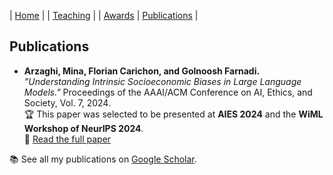 | [Home](index.md) | | [Teaching](teaching.md) | | [Awards](awards.md) | [Publications](Papers.md) | 

<section id="papers">
    <h2>Publications</h2>
    <ul>
        <li>
            <strong>Arzaghi, Mina, Florian Carichon, and Golnoosh Farnadi.</strong> 
            <em>"Understanding Intrinsic Socioeconomic Biases in Large Language Models."</em> 
            Proceedings of the AAAI/ACM Conference on AI, Ethics, and Society, Vol. 7, 2024. 
            <br>
            🏆 This paper was selected to be presented at <strong>AIES 2024</strong> and the <strong>WiML Workshop of NeurIPS 2024</strong>.
            <br>
            📄 <a href="https://doi.org/10.1609/aies.v7i1.31616" target="_blank">Read the full paper</a>
        </li>
    </ul>
    <p>📚 See all my publications on <a href="https://scholar.google.ca/citations?hl=en&user=R0zgZZ0AAAAJ" target="_blank">Google Scholar</a>.</p>
</section>
